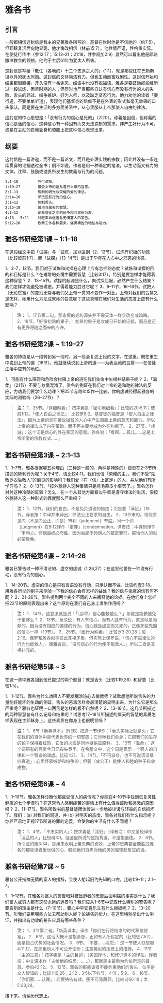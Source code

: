 # 雅各书

## 引言

一般都相信这封信是我主的兄弟雅各所写的。基督在世时他是不信祂的（约7:5），但耶稣复活后向祂显现，他才悔改相信（林前15:7）。他性情严谨，性格重实际。在使徒行传中（参12:17；15:13–21；21:18，并参阅加2:9）显然可以看出他是耶路撒冷教会的领袖。他约于主后61年为犹太人所害。

<!--more-->

这封信是写给「散住（各地的）十二个支派之人的」（1:1），就是那些住在巴勒斯坦以外的犹太同胞。这封信的文体简洁有力，但也生动而富戏剧性。这封信开始和结束都很直接，开头没有一番谢恩，结语中也没有祝福语。雅各是要鼓励那些经历过一段试炼、困苦时期的人；但同时也严责那些自认有信心而没有行为的人的失败、舌头的罪过、纷争嫉妒、好为人师，以及缺乏坚忍行为。他力劝他的读者「要行道，不要单单听道」，表现他们基督徒的信仰不是在外表的形式和毫无效果的口头承认，而是要在生活的多方面关系中，从心里服从上帝那使人自由的律法。

这封信的中心思想是：「没有行为的信心是死的」（2:20）。称義是因信，但称義的信心是活的信心，这种信心有一种固有而又无法克制的需求，非产生好行为不可，或是在主动的自我委身和顺服上把这种信心表现出来。

## 纲要

这封信是一篇讲道，而不是一篇论文，而且是处理实践的宗教；因此并没有一条连续贯穿的论据透过全书；倒不如说，作者是用一种确定的笔法，以生动而又有力的文体，注释、鼓励或谴责所发生的教義与行为的问题。

	1:1–18         应付试探。
	1:19–27        接受上帝的话与遵行上帝的旨意。
	2:1–13         势利的眼光与荣耀的愛的律法。
	2:14–26        斥责没有行为的信心。
	3:1–12         控制舌头。
	3:13–18        属地与属天的智慧。
	4:1–12         论基督徒之间的纷争和与世俗为友。
	4:13 – 5:11    对轻率自信者与无情富人的警告。
	5:12–20        牧养工作各种要务，强调祷告的地位与能力。

## 雅各书研经第1课 ~ 1:1–18

在这段经文中把「试探」与「试炼」加以区别（2，12节），试炼有积极的功效（比较彼前1:7），而「试探」（13–14节）是出于孕育在人心中之邪恶的诱惑。

1．2–7，12节。我们对于试炼和试探在心理上应有怎样的态度？试炼和试探的目的和目标是什么？在难堪的处境中需要智慧（比较3:17）。特别是要怎样才能得着这种智慧？
2．13–15节。试探的起源是什么，向试探屈服，必然产生什么结果？我们怎样才能避免被诱惑，并得着能力胜过它呢？
3．9–11节，16–18节。试把人（无论贫富）的变幻无常与我们父上帝一贯的不变作一对比。上帝对我们的旨意又是怎样，祂用什么方法成就祂的旨意呢？这些真理在我们对生活的态度上应有什么影响？

> **注：**
> 1．17节第二句。那永恒的光的源头并不像天体一样会改变或暗晦。
> 2．18节。「好像初熟的果子」：初熟的果子是收成已开始的证据，而且是还有更多将随之而来的应许。

## 雅各书研经第2课 ~ 1:19–27

雅各的特色是从一段转到另一段时，另一段会复述上段的文字。在这里，既在重生中说到上帝的道（18节），他就继续说到上帝的道——为表达祂的旨意——在信徒生活中应有的地位。

1．可能有什么障碍和危险会拦阻上帝的道在我们生命中生根并结果子呢？
2．「温柔」（21节）不要与怠惰混淆了。雅各的例证在我们对上帝的道和祂的律法的反应，力劝我们要学什么功课？把25节与路8:15作一比较。你的虔诚经得起雅各的实际的测验吗（26–27节）？

> **注：**
> 1．25节。「详细察看」：按字義是「密切地细看」；比较约20:5,11；彼前1:12。「使人自由之律法」：比较罗8:2。基督徒的福音是「使人自由之律法」，因为上帝的灵在接受福音的人心中产生顺服上帝的意志和能力。所以上帝的律法成了内在策动，而不再主要地成为外在约束了。
> 2．27节。「虔诚」：这个词是信心的外在表现的意思。雅各说：「看顾……孤儿……这是上帝所愛的宗教仪式……」

## 雅各书研经第3课 ~ 2:1–13

1．1–7节。雅各根据哪五种理由（三种是一般的，两种是特殊的）谴责在2–3节所描述的势利行为呢？关于4节，请比较4:11。我们也信「荣耀的主」。我们不受“先敬罗衣后敬人”的偏见的影响吗？我们愛「在『信』上富足」的人，并从他们有所学习吗？
2．8–13节。「按外貌待人这种事情只是鸡毛蒜皮小事罢了。」雅各怎样对付这种冷酷的反驳？怎么，在一个从其他方面看似乎都是遵守律法的生活，像按外貌待人这一种形式的罪就那么严重吗？

> **注：**
> 1．12节。我们的自由，不是免负道德的自由；而是要「满足」（18节。译者按：中译并未译出）律法公正要求的自由。
> 2．13节末句。怜悯原是向（不是向公正，而是）审判（judgment）夸胜。同一个词（judgment）在5:12译作「定罪」（condemnation。译者按：中译则译作「审判」）。怜悯最终必夸胜，因为当那不怜悯人的被定罪时，那怜悯人的就必蒙赦免。

## 雅各书研经第4课 ~ 2:14–26

雅各已警告过一种不清洁的、虚空的虔诚（1:26,27）；在这里他警告一种没有行动，没有行为的信心。

1．14–20节。虚空的信心是只有言语没有行动，只承认而不做。比较约壹3:18。用雅各所举的例子来测验一下我的信心会有怎样的益处？我的信与鬼魔的信有何不同？
2．21–26节。雅各提到两个完全不同的人来阐释他的论据。在他们身上怎样把22节的原则表现出来？这个原则在我们自己身上发生作用吗？

> **注：**
> 1．14节。这意思就是说：「（那种）信心能救他么？」那就是能救他免于定罪么？
> 2．18节。反驳说，有人有信心，而有人就有行为，这是似是而非的，因为没有相应的道德的行为，信心就是虚空而又死的，正像那些鬼魔的信心一样（19节）。
> 3．25节。「因行为称義」：比较罗3:20,28；加2:16。保罗和雅各似乎彼此互相矛盾。但实际上保罗说，「信心不需律法的行为也能救人」，而雅各说，「没有信心的行为便不能救人。」所以二者是互相补充的。

## 雅各书研经第5课 ~ 3

在这一章中雅各回到他已提过的两个题目：就是舌头（比较1:19,26）和智慧（比较1:5）。

1．1–12节。雅各为什么劝阻人不要发糊涂热心去做教师？试默想他所说舌头的力量能好能坏的生动的例证。舌头的恶毒怎样会最清楚的显明出来，为什么它是那么严重呢？雅各也证明一口两舌是怎样的极不自然呢？
2．13–18节。这几节所描述的两种智慧各有什么记号和结果呢？试思考17–18节所描述的属天的智慧的素质怎样表现在主耶稣身上。这些素质在你身上也很明显吗？

> **注：**
> 1．6节「新英译本」（NEB）把这一节译作：「舌头实际上就是火」它在我们的百体中是代表世界的一切邪恶；它污秽我们全身；它把我们的生存的轮子保持着红热，它发的火焰是同地狱供应原料。
> 2．13节「温柔」：这个词原有的高贵今日已丧失泰半。在希腊文中，这个词是表示一个强人的自律和一个智者的谦虚。比较1:21。
> 3．14节。「不可自夸，也不可说谎话抵挡真道」：心里怀着嫉妒和纷争的；但義（或公正）是使人和睦的种子和收成物。

## 雅各书研经第6课 ~ 4

1．1–10节。雅各怎样诊断他那些受信人的病情呢？你能在4–10节中找到恢复灵性健康的七个步骤吗？在这常令人感到痛苦的事情上有什么值得鼓励和感激的原因吗？
2．11–17节。雅各所致书的基督徒团体曾进一步地被诽谤与轻率的自信损坏了。我们：(a) 对我们的同道，并 (b) 对明天的态度，雅各对我们有什么指示呢？你若严肃地正视17节所说的罪的定義，会使你的生活有什么不同呢？

> **注：**
> 1．4节。「不忠实的人」：按字義是「淫妇」（译者注：中文圣经译作「淫乱的人」比较何3:1。但这里所说的是指背道，不是指道德。
> 2．6节。所引证的箴3:34，是用来表明上帝恩典的奇妙，上帝的恩典甚至能胜过雅各的那些读者愛世俗的心，假如他们自卑对祂的灵的渴望起反应的话。

## 雅各书研经第7课 ~ 5

雅各公开指摘无情的富人的措辞，会使人想起旧约先知的口吻。比较1:9–11；2:1–7。

1．1–12节。在雅各对富人的警告和对被压迫者的忠告后面明摆的事实是什么？我们富人或穷人都有这份永远的远景吗？我们应从1–6节中记取什么特别的警告呢？要自制的理由是什么（7–10节），要心中平安喜乐又有什么根据呢？
2．13–20节。叫我们要用哪些方法去帮助别人呢？论祷告的能力，在这里特别举出什么例证，并指出有功效的祷告应具有哪些条件？

> **注：**
> 1．3节第二句。「新英译本」译作「你们在行将结束的时代积聚财富」。
> 2．6节。这话大概不是指基督，正如有人所假定的（比较徒7:52），而是指占优势的社会情况。
> 3．9节。「不要……埋怨」：这一节使人联想起4:11,12，在那里劝人不可公开论断；注意类似的法律上的措辞。
> 4．11节「主的旨意」：按字義是「主的目的」（美国译本，和修订译本的译法。译者按：中文课本作「主给他的结局」……），那就是主最后为约伯所定的旨意。参伯42:12。
> 5．12节。雅各的那些读者不能约束他们的舌头，似乎是众人皆知的：比较1:19,26；2:12；3:5以下各节，4:11；5:9。
> 6．16节。「你们要……认罪」：若要祷告有效，便不可隐藏罪。比较诗66:18；太5:23,24。

接下来，请读历代志上。